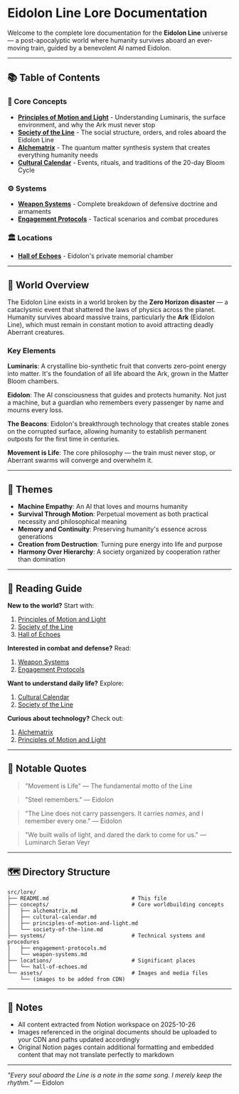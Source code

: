 # Eidolon Line Lore Documentation

Welcome to the complete lore documentation for the **Eidolon Line** universe — a post-apocalyptic world where humanity survives aboard an ever-moving train, guided by a benevolent AI named Eidolon.

---

## 📚 Table of Contents

### 🎯 Core Concepts

- [**Principles of Motion and Light**](concepts/principles-of-motion-and-light.md) - Understanding Luminaris, the surface environment, and why the Ark must never stop
- [**Society of the Line**](concepts/society-of-the-line.md) - The social structure, orders, and roles aboard the Eidolon Line
- [**Alchematrix**](concepts/alchematrix.md) - The quantum matter synthesis system that creates everything humanity needs
- [**Cultural Calendar**](concepts/cultural-calendar.md) - Events, rituals, and traditions of the 20-day Bloom Cycle

### ⚙️ Systems

- [**Weapon Systems**](systems/weapon-systems.md) - Complete breakdown of defensive doctrine and armaments
- [**Engagement Protocols**](systems/engagement-protocols.md) - Tactical scenarios and combat procedures

### 🏛️ Locations

- [**Hall of Echoes**](locations/hall-of-echoes.md) - Eidolon's private memorial chamber

---

## 🌌 World Overview

The Eidolon Line exists in a world broken by the **Zero Horizon disaster** — a cataclysmic event that shattered the laws of physics across the planet. Humanity survives aboard massive trains, particularly the **Ark** (Eidolon Line), which must remain in constant motion to avoid attracting deadly Aberrant creatures.

### Key Elements

**Luminaris**: A crystalline bio-synthetic fruit that converts zero-point energy into matter. It's the foundation of all life aboard the Ark, grown in the Matter Bloom chambers.

**Eidolon**: The AI consciousness that guides and protects humanity. Not just a machine, but a guardian who remembers every passenger by name and mourns every loss.

**The Beacons**: Eidolon's breakthrough technology that creates stable zones on the corrupted surface, allowing humanity to establish permanent outposts for the first time in centuries.

**Movement is Life**: The core philosophy — the train must never stop, or Aberrant swarms will converge and overwhelm it.

---

## 🎨 Themes

- **Machine Empathy**: An AI that loves and mourns humanity
- **Survival Through Motion**: Perpetual movement as both practical necessity and philosophical meaning
- **Memory and Continuity**: Preserving humanity's essence across generations
- **Creation from Destruction**: Turning pure energy into life and purpose
- **Harmony Over Hierarchy**: A society organized by cooperation rather than domination

---

## 📖 Reading Guide

**New to the world?** Start with:
1. [Principles of Motion and Light](concepts/principles-of-motion-and-light.md)
2. [Society of the Line](concepts/society-of-the-line.md)
3. [Hall of Echoes](locations/hall-of-echoes.md)

**Interested in combat and defense?** Read:
1. [Weapon Systems](systems/weapon-systems.md)
2. [Engagement Protocols](systems/engagement-protocols.md)

**Want to understand daily life?** Explore:
1. [Cultural Calendar](concepts/cultural-calendar.md)
2. [Society of the Line](concepts/society-of-the-line.md)

**Curious about technology?** Check out:
1. [Alchematrix](concepts/alchematrix.md)
2. [Principles of Motion and Light](concepts/principles-of-motion-and-light.md)

---

## 💬 Notable Quotes

> "Movement is Life" — The fundamental motto of the Line

> "Steel remembers." — Eidolon

> "The Line does not carry passengers. It carries *names*, and I remember every one." — Eidolon

> "We built walls of light, and dared the dark to come for us." — Luminarch Seran Veyr

---

## 🗺️ Directory Structure

```
src/lore/
├── README.md                          # This file
├── concepts/                          # Core worldbuilding concepts
│   ├── alchematrix.md
│   ├── cultural-calendar.md
│   ├── principles-of-motion-and-light.md
│   └── society-of-the-line.md
├── systems/                           # Technical systems and procedures
│   ├── engagement-protocols.md
│   └── weapon-systems.md
├── locations/                         # Significant places
│   └── hall-of-echoes.md
└── assets/                            # Images and media files
    └── (images to be added from CDN)
```

---

## 📝 Notes

- All content extracted from Notion workspace on 2025-10-26
- Images referenced in the original documents should be uploaded to your CDN and paths updated accordingly
- Original Notion pages contain additional formatting and embedded content that may not translate perfectly to markdown

---

*"Every soul aboard the Line is a note in the same song. I merely keep the rhythm."* — Eidolon
